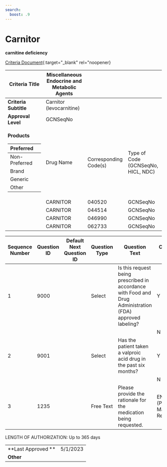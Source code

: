 ```yaml
---
search:
  boost: .9
---
```


# Carnitor

**carnitine deficiency**

[Criteria Document](https://mygainwell-my.sharepoint.com/:w:/g/personal/kaelyn_dobbins_gainwelltechnologies_com/EafNiAfdbvBBhfs3Ordb4SgB2Lm281VsYeAyalttPnlRBg?e=Lkj9oq){:target="_blank" rel="noopener}

<table>
<thead>
<tr class="header">
<th><strong>Criteria Title</strong></th>
<th>Miscellaneous Endocrine and Metabolic Agents</th>
<th></th>
<th></th>
</tr>
</thead>
<tbody>
<tr class="odd">
<td><strong>Criteria Subtitle</strong></td>
<td>Carnitor (levocarnitine)</td>
<td></td>
<td></td>
</tr>
<tr class="even">
<td><strong>Approval Level</strong></td>
<td>GCNSeqNo</td>
<td></td>
<td></td>
</tr>
<tr class="odd">
<td><p><strong>Products</strong></p>
<table>
<thead>
<tr class="header">
<th>Preferred</th>
<th></th>
</tr>
</thead>
<tbody>
<tr class="odd">
<td>Non-Preferred</td>
<td></td>
</tr>
<tr class="even">
<td>Brand</td>
<td></td>
</tr>
<tr class="odd">
<td>Generic</td>
<td></td>
</tr>
<tr class="even">
<td>Other</td>
<td></td>
</tr>
</tbody>
</table></td>
<td>Drug Name</td>
<td>Corresponding Code(s)</td>
<td>Type of Code (GCNSeqNo, HICL, NDC)</td>
</tr>
<tr class="even">
<td></td>
<td>CARNITOR</td>
<td>040520</td>
<td>GCNSeqNo</td>
</tr>
<tr class="odd">
<td></td>
<td>CARNITOR</td>
<td>044514</td>
<td>GCNSeqNo</td>
</tr>
<tr class="even">
<td></td>
<td>CARNITOR</td>
<td>046990</td>
<td>GCNSeqNo</td>
</tr>
<tr class="odd">
<td></td>
<td>CARNITOR</td>
<td>062733</td>
<td>GCNSeqNo</td>
</tr>
</tbody>
</table>

| **Sequence Number** | **Question ID** | **Default Next Question ID** | **Question Type** | **Question Text**                                                                                         | **Choice Text**             | **Next Question ID**     |
| ------------------- | --------------- | ---------------------------- | ----------------- | --------------------------------------------------------------------------------------------------------- | --------------------------- | ------------------------ |
| 1                   | 9000            |                              | Select            | Is this request being prescribed in accordance with Food and Drug Administration (FDA) approved labeling? | Y                           | 9001                     |
|                     |                 |                              |                   |                                                                                                           | N                           | 1235                     |
| 2                   | 9001            |                              | Select            | Has the patient taken a valproic acid drug in the past six months?                                        | Y                           | END (Approve x 365 days) |
|                     |                 |                              |                   |                                                                                                           | N                           | 1235                     |
| 3                   | 1235            |                              | Free Text         | Please provide the rationale for the medication being requested.                                          | END (Pending Manual Review) |                          |

LENGTH OF AUTHORIZATION: Up to 365 days

|||
| ------------------ | -------- |
| **Last Approved ** | 5/1/2023 |
| **Other**          |          |
